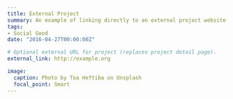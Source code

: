 ```yaml
---
title: External Project
summary: An example of linking directly to an external project website using `external_link`.
tags:
- Social Good
date: "2016-04-27T00:00:00Z"

# Optional external URL for project (replaces project detail page).
external_link: http://example.org

image:
  caption: Photo by Toa Heftiba on Unsplash
  focal_point: Smart
---
```

